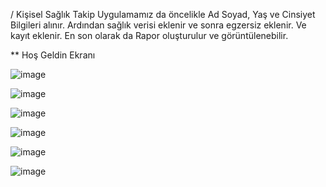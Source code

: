 / Kişisel Sağlık Takip Uygulamamız da öncelikle Ad Soyad, Yaş ve Cinsiyet Bilgileri alınır. Ardından sağlık verisi eklenir ve sonra egzersiz eklenir. Ve kayıt eklenir. En son olarak da Rapor oluşturulur ve görüntülenebilir.

** Hoş Geldin Ekranı



![image](https://github.com/alican133/Saglik-Takip-Sistemi/assets/169036709/13c00c91-3cd9-4e1d-b739-03210c2c10a6)



![image](https://github.com/alican133/Saglik-Takip-Sistemi/assets/169036709/16d5a2ed-6aad-46a0-8f3d-ac500b698799)



![image](https://github.com/alican133/Saglik-Takip-Sistemi/assets/169036709/2a61147e-c6f7-4ec2-9164-7128299a6f65)



![image](https://github.com/alican133/Saglik-Takip-Sistemi/assets/169036709/ffba2cf2-fce9-4b9c-a574-d8114a7d4339)



![image](https://github.com/alican133/Saglik-Takip-Sistemi/assets/169036709/1bb9110c-d4d3-467b-b64a-59e2501a184e)



![image](https://github.com/alican133/Saglik-Takip-Sistemi/assets/169036709/f3a5dbc5-716f-4339-a1da-84bcf31a2492)






